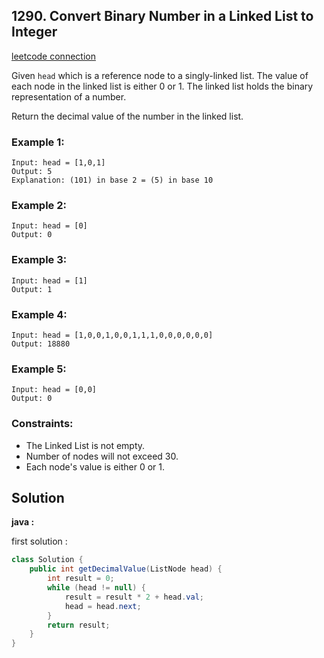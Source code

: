 ## 1290. Convert Binary Number in a Linked List to Integer

[leetcode connection](https://leetcode.com/problems/subsets/)

Given `head` which is a reference node to a singly-linked list. The value of each node in the linked list is either 0 or 1. The linked list holds the binary representation of a number.

Return the decimal value of the number in the linked list.

### Example 1:
```
Input: head = [1,0,1]
Output: 5
Explanation: (101) in base 2 = (5) in base 10
```

### Example 2:
```
Input: head = [0]
Output: 0
```

### Example 3:
```
Input: head = [1]
Output: 1
```

### Example 4:
```
Input: head = [1,0,0,1,0,0,1,1,1,0,0,0,0,0,0]
Output: 18880
```

### Example 5:
```
Input: head = [0,0]
Output: 0
```

### Constraints:

* The Linked List is not empty.
* Number of nodes will not exceed 30.
* Each node's value is either 0 or 1.

## Solution

**java :**

first solution :
```java
class Solution {
    public int getDecimalValue(ListNode head) {
        int result = 0;
        while (head != null) {
            result = result * 2 + head.val;
            head = head.next;
        }
        return result;
    }
}
```